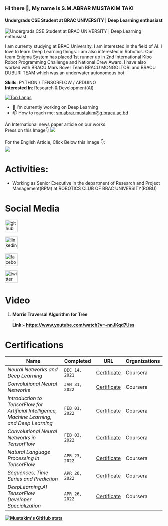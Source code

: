 ### Hi there 👋, My name is S.M.ABRAR MUSTAKIM TAKI
#### Undergrads CSE Student at BRAC UNIVERSITY | Deep Learning enthusiast 
![Undergrads CSE Student at BRAC UNIVERSITY | Deep Learning enthusiast ](https://scontent.fdac5-1.fna.fbcdn.net/v/t1.6435-9/138987758_2829343357284787_8702439919020583130_n.jpg?_nc_cat=100&ccb=1-5&_nc_sid=e3f864&_nc_ohc=QU4Yf5W6ZvEAX9p3EEJ&_nc_ht=scontent.fdac5-1.fna&oh=00_AT8cAHk4LlB8ja5fV3XRI6La5vBJ__B1ZMcbN0tvgyVz6w&oe=627462C7)

I am currenty studying at BRAC University. I am interested in the field of AI. I love to learn Deep Learning things. I am also interested in Robotics. Our team Enigma System has placed 1st runner up in 2nd International Kibo Robot Programming Challenge and National Crew Award. I have also worked with BRACU Mars Rover Team BRACU MONGOLTORI and BRACU DUBURI TEAM which was an underwater autonomous bot 

<b>Skills</b>: PYTHON / TENSORFLOW / ARDUINO <br>
<b>Interested In</b>: Research & Development(AI)

[![Top Langs](https://github-readme-stats.vercel.app/api/top-langs/?username=Abrar-Mustakim&layout=compact)](https://github.com/Abrar-Mustakim/github-readme-stats)


- 🔭 I’m currently working on Deep Learning 
- 📫 How to reach me: sm.abrar.mustakim@g.bracu.ac.bd 

An International news paper article on our works:<br>
Press on this Image👇
[<img src="https://images.prothomalo.com/prothomalo-bangla/2021-11/a4a2078e-e47c-4979-a343-2d4a1d875142/pic_team_bgd01.jpg?format=webp&w=1366&dpr=1.0">](https://www.prothomalo.com/feature/shapno/%E0%A6%AE%E0%A6%B9%E0%A6%BE%E0%A6%95%E0%A6%BE%E0%A6%B6%E0%A7%87-%E0%A6%AF%E0%A6%BE%E0%A6%81%E0%A6%B0%E0%A6%BE-%E0%A6%AA%E0%A7%8C%E0%A6%81%E0%A6%9B%E0%A7%87-%E0%A6%A6%E0%A6%BF%E0%A7%9F%E0%A7%87%E0%A6%9B%E0%A7%87%E0%A6%A8-%E0%A6%86%E0%A6%AE%E0%A6%BE%E0%A6%B0-%E0%A6%B8%E0%A7%8B%E0%A6%A8%E0%A6%BE%E0%A6%B0-%E0%A6%AC%E0%A6%BE%E0%A6%82%E0%A6%B2%E0%A6%BE)



For the English Article, Click Below this Image 👇: <br>
[<img src="https://www.tbsnews.net/sites/default/files/styles/very_big_3/public/images/2021/11/25/the_message_sent_by_enigma_systems.jpg?itok=eganjljD">](https://www.tbsnews.net/features/pursuit/enigma-systems-robotics-team-who-sent-amar-shonar-bangla-space-334441)<br>

# Activities:
<ul>
  <li>Working as Senior Executive in the department of Research and Project Management(RPM) at ROBOTICS CLUB OF BRAC UNIVERSITY(ROBU)</li>
</ul>

# Social Media
[<img src='https://cdn.jsdelivr.net/npm/simple-icons@3.0.1/icons/github.svg' alt='github' height='40'>](https://github.com/Abrar-Mustakim)<br>

[<img src='https://cdn.jsdelivr.net/npm/simple-icons@3.0.1/icons/linkedin.svg' alt='linkedin' height='40'>](https://www.linkedin.com/in/s-m-abrar-mustakim-taki-a6b366212/)<br>

[<img src='https://cdn.jsdelivr.net/npm/simple-icons@3.0.1/icons/facebook.svg' alt='facebook' height='40'>](https://www.facebook.com/abrarmustakim.taki/)<br>  

[<img src='https://cdn.jsdelivr.net/npm/simple-icons@3.0.1/icons/twitter.svg' alt='twitter' height='40'>](https://twitter.com/SMABRARMUSTAKIM)<br>  


# Video
 1) <b>Morris Traversal Algorithm for Tree</br>- <br>
    Link:- https://www.youtube.com/watch?v=-nnJKqd7Uss
   

# Certifications


Name | Completed |  URL | Organizations
--- | --- | --- | --- | 
*Neural Networks and Deep Learning* | `DEC 14, 2021` | [Certificate](https://www.coursera.org/account/accomplishments/certificate/TG9QDVN2R62W) | Coursera
*Convolutional Neural Networks* | `JAN 31, 2022` | [Certificate](https://www.coursera.org/account/accomplishments/certificate/EL9AZXW7FW4G) | Coursera
*Introduction to TensorFlow for Artificial Intelligence, Machine Learning, and Deep Learning* | `FEB 01, 2022` | [Certificate](https://www.coursera.org/account/accomplishments/certificate/TG9QDVN2R62W) | Coursera
*Convolutional Neural Networks in TensorFlow* | `FEB 03, 2022` | [Certificate](https://www.coursera.org/account/accomplishments/certificate/TGLMRZUYBC3M) | Coursera
*Natural Language Processing in TensorFlow* | `APR 23, 2022` | [Certificate](https://www.coursera.org/account/accomplishments/certificate/D8DSR4MDK754) | Coursera
*Sequences, Time Series and Prediction* | `APR 26, 2022` | [Certificate](https://www.coursera.org/account/accomplishments/certificate/U3BSZWSDJFG4) | Coursera
*DeepLearning.AI TensorFlow Developer Specialization* | `APR 26, 2022` | [Certificate](https://www.coursera.org/account/accomplishments/specialization/certificate/QH3K2458QGS7) | Coursera

[![Mustakim's GitHub stats](https://github-readme-stats.vercel.app/api?username=Abrar-Mustakim)](https://github.com/Abrar-Mustakim/github-readme-stats)
